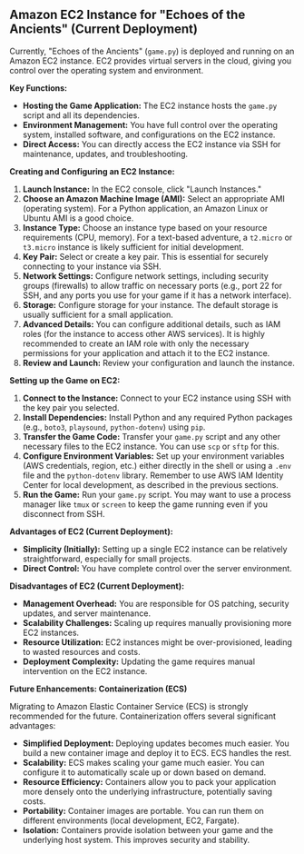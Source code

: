 ## Amazon EC2 Instance for "Echoes of the Ancients" (Current Deployment)

Currently, "Echoes of the Ancients" (`game.py`) is deployed and running on an Amazon EC2 instance. EC2 provides virtual servers in the cloud, giving you control over the operating system and environment.

**Key Functions:**

*   **Hosting the Game Application:** The EC2 instance hosts the `game.py` script and all its dependencies.
*   **Environment Management:** You have full control over the operating system, installed software, and configurations on the EC2 instance.
*   **Direct Access:** You can directly access the EC2 instance via SSH for maintenance, updates, and troubleshooting.

**Creating and Configuring an EC2 Instance:**

1.  **Launch Instance:** In the EC2 console, click "Launch Instances."
2.  **Choose an Amazon Machine Image (AMI):** Select an appropriate AMI (operating system). For a Python application, an Amazon Linux or Ubuntu AMI is a good choice.
3.  **Instance Type:** Choose an instance type based on your resource requirements (CPU, memory). For a text-based adventure, a `t2.micro` or `t3.micro` instance is likely sufficient for initial development.
4.  **Key Pair:** Select or create a key pair. This is essential for securely connecting to your instance via SSH.
5.  **Network Settings:** Configure network settings, including security groups (firewalls) to allow traffic on necessary ports (e.g., port 22 for SSH, and any ports you use for your game if it has a network interface).
6.  **Storage:** Configure storage for your instance. The default storage is usually sufficient for a small application.
7.  **Advanced Details:** You can configure additional details, such as IAM roles (for the instance to access other AWS services). It is highly recommended to create an IAM role with only the necessary permissions for your application and attach it to the EC2 instance.
8.  **Review and Launch:** Review your configuration and launch the instance.

**Setting up the Game on EC2:**

1.  **Connect to the Instance:** Connect to your EC2 instance using SSH with the key pair you selected.
2.  **Install Dependencies:** Install Python and any required Python packages (e.g., `boto3`, `playsound`, `python-dotenv`) using `pip`.
3.  **Transfer the Game Code:** Transfer your `game.py` script and any other necessary files to the EC2 instance.  You can use `scp` or `sftp` for this.
4.  **Configure Environment Variables:** Set up your environment variables (AWS credentials, region, etc.) either directly in the shell or using a `.env` file and the `python-dotenv` library.  Remember to use AWS IAM Identity Center for local development, as described in the previous sections.
5.  **Run the Game:** Run your `game.py` script. You may want to use a process manager like `tmux` or `screen` to keep the game running even if you disconnect from SSH.

**Advantages of EC2 (Current Deployment):**

*   **Simplicity (Initially):**  Setting up a single EC2 instance can be relatively straightforward, especially for small projects.
*   **Direct Control:** You have complete control over the server environment.

**Disadvantages of EC2 (Current Deployment):**

*   **Management Overhead:** You are responsible for OS patching, security updates, and server maintenance.
*   **Scalability Challenges:** Scaling up requires manually provisioning more EC2 instances.
*   **Resource Utilization:** EC2 instances might be over-provisioned, leading to wasted resources and costs.
*   **Deployment Complexity:** Updating the game requires manual intervention on the EC2 instance.

**Future Enhancements: Containerization (ECS)**

Migrating to Amazon Elastic Container Service (ECS) is strongly recommended for the future.  Containerization offers several significant advantages:

*   **Simplified Deployment:** Deploying updates becomes much easier. You build a new container image and deploy it to ECS. ECS handles the rest.
*   **Scalability:** ECS makes scaling your game much easier. You can configure it to automatically scale up or down based on demand.
*   **Resource Efficiency:** Containers allow you to pack your application more densely onto the underlying infrastructure, potentially saving costs.
*   **Portability:** Container images are portable. You can run them on different environments (local development, EC2, Fargate).
*   **Isolation:** Containers provide isolation between your game and the underlying host system. This improves security and stability.
